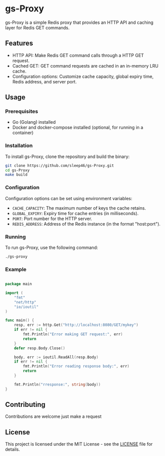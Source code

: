 
# gs-Proxy

gs-Proxy is a simple Redis proxy that provides an HTTP API and caching layer for Redis GET commands.

## Features

- HTTP API: Make Redis GET command calls through a HTTP GET request.
- Cached GET: GET command requests are cached in an in-memory LRU cache.
- Configuration options: Customize cache capacity, global expiry time, Redis address, and server port.

## Usage

### Prerequisites

- Go (Golang) installed
- Docker and docker-compose installed (optional, for running in a container)

### Installation

To install gs-Proxy, clone the repository and build the binary:

```bash
git clone https://github.com/sleep46/gs-Proxy.git
cd gs-Proxy
make build
```

### Configuration

Configuration options can be set using environment variables:

- `CACHE_CAPACITY`: The maximum number of keys the cache retains.
- `GLOBAL_EXPIRY`: Expiry time for cache entries (in milliseconds).
- `PORT`: Port number for the HTTP server.
- `REDIS_ADDRESS`: Address of the Redis instance (in the format "host:port").

### Running

To run gs-Proxy, use the following command:

```bash
./gs-proxy
```

### Example

```go

package main

import (
    "fmt"
    "net/http"
    "io/ioutil"
)

func main() {
    resp, err := http.Get("http://localhost:8080/GET/mykey")
    if err != nil {
        fmt.Println("Error making GET request:", err)
        return
    }
    defer resp.Body.Close()

    body, err := ioutil.ReadAll(resp.Body)
    if err != nil {
        fmt.Println("Error reading response body:", err)
        return
    }

    fmt.Println("rresponse:", string(body))
}
```

## Contributing

Contributions are welcome just make a request

## License

This project is licensed under the MIT License - see the [LICENSE](LICENSE) file for details.

